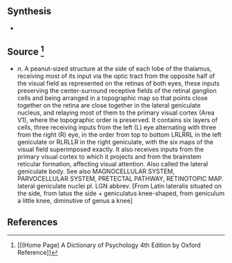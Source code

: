 ## Synthesis
- 
## Source [^1]
- $n$. A peanut-sized structure at the side of each lobe of the thalamus, receiving most of its input via the optic tract from the opposite half of the visual field as represented on the retinas of both eyes, these inputs preserving the center-surround receptive fields of the retinal ganglion cells and being arranged in a topographic map so that points close together on the retina are close together in the lateral geniculate nucleus, and relaying most of them to the primary visual cortex (Area V1), where the topographic order is preserved. It contains six layers of cells, three receiving inputs from the left (L) eye alternating with three from the right (R) eye, in the order from top to bottom LRLRRL in the left geniculate or RLRLLR in the right geniculate, with the six maps of the visual field superimposed exactly. It also receives inputs from the primary visual cortex to which it projects and from the brainstem reticular formation, affecting visual attention. Also called the lateral geniculate body. See also MAGNOCELLULAR SYSTEM, PARVOCELLULAR SYSTEM, PRETECTAL PATHWAY, RETINOTOPIC MAP. lateral geniculate nuclei pl. LGN abbrev. \[From Latin lateralis situated on the side, from latus the side + geniculatus knee-shaped, from geniculum a little knee, diminutive of genus a knee]
## References

[^1]: [[(Home Page) A Dictionary of Psychology 4th Edition by Oxford Reference]]